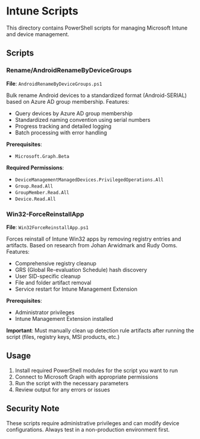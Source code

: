 # Intune Scripts

This directory contains PowerShell scripts for managing Microsoft Intune and device management.

## Scripts

### Rename/AndroidRenameByDeviceGroups
**File**: `AndroidRenameByDeviceGroups.ps1`

Bulk rename Android devices to a standardized format (Android-SERIAL) based on Azure AD group membership. Features:
- Query devices by Azure AD group membership
- Standardized naming convention using serial numbers
- Progress tracking and detailed logging
- Batch processing with error handling

**Prerequisites**: 
- `Microsoft.Graph.Beta`

**Required Permissions**:
- `DeviceManagementManagedDevices.PrivilegedOperations.All`
- `Group.Read.All`
- `GroupMember.Read.All`
- `Device.Read.All`

### Win32-ForceReinstallApp
**File**: `Win32ForceReinstallApp.ps1`

Forces reinstall of Intune Win32 apps by removing registry entries and artifacts. Based on research from Johan Arwidmark and Rudy Ooms. Features:
- Comprehensive registry cleanup
- GRS (Global Re-evaluation Schedule) hash discovery
- User SID-specific cleanup
- File and folder artifact removal
- Service restart for Intune Management Extension

**Prerequisites**: 
- Administrator privileges
- Intune Management Extension installed

**Important**: Must manually clean up detection rule artifacts after running the script (files, registry keys, MSI products, etc.)

## Usage

1. Install required PowerShell modules for the script you want to run
2. Connect to Microsoft Graph with appropriate permissions
3. Run the script with the necessary parameters
4. Review output for any errors or issues

## Security Note

These scripts require administrative privileges and can modify device configurations. Always test in a non-production environment first.
